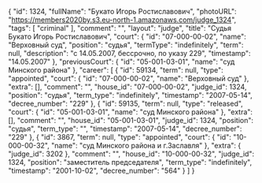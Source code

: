 {
    "id": 1324,
    "fullName": "Букато Игорь Ростиславович",
    "photoURL": "https://members2020by.s3.eu-north-1.amazonaws.com/judge_1324",
    "tags": [
        "criminal"
    ],
    "comment": "",
    "layout": "judge",
    "title": "Судья Букато Игорь Ростиславович",
    "court": {
        "id": "07-000-00-02",
        "name": "Верховный суд",
        "position": "судья",
        "termType": "indefinitely",
        "term": null,
        "description": "c 14.05.2007, бессрочно, по указу 229",
        "timestamp": "14.05.2007"
    },
    "previousCourt": {
        "id": "05-001-03-01",
        "name": "суд Минского района"
    },
    "career": [
        {
            "id": 59134,
            "term": null,
            "type": "appointed",
            "court": {
                "id": "07-000-00-02",
                "name": "Верховный суд"
            },
            "extra": [],
            "comment": "",
            "house_id": "07-000-00-02",
            "judge_id": 1324,
            "position": "судья",
            "term_type": "indefinitely",
            "timestamp": "2007-05-14",
            "decree_number": "229"
        },
        {
            "id": 59135,
            "term": null,
            "type": "released",
            "court": {
                "id": "05-001-03-01",
                "name": "суд Минского района"
            },
            "extra": [],
            "comment": "",
            "house_id": "05-001-03-01",
            "judge_id": 1324,
            "position": "судья",
            "term_type": "",
            "timestamp": "2007-05-14",
            "decree_number": "229"
        },
        {
            "id": 3867,
            "term": null,
            "type": "appointed",
            "court": {
                "id": "10-000-00-32",
                "name": "суд Минского района и г.Заславля"
            },
            "extra": {
                "judge_id": 3202
            },
            "comment": "",
            "house_id": "10-000-00-32",
            "judge_id": 1324,
            "position": "заместитель председателя",
            "term_type": "indefinitely",
            "timestamp": "2001-10-02",
            "decree_number": "564"
        }
    ]
}